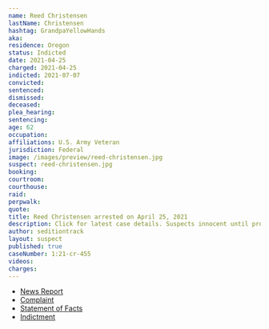 ```yaml
---
name: Reed Christensen
lastName: Christensen
hashtag: GrandpaYellowHands
aka:
residence: Oregon
status: Indicted
date: 2021-04-25
charged: 2021-04-25
indicted: 2021-07-07
convicted:
sentenced:
dismissed:
deceased:
plea_hearing:
sentencing:
age: 62
occupation:
affiliations: U.S. Army Veteran
jurisdiction: Federal
image: /images/preview/reed-christensen.jpg
suspect: reed-christensen.jpg
booking:
courtroom:
courthouse:
raid:
perpwalk:
quote:
title: Reed Christensen arrested on April 25, 2021
description: Click for latest case details. Suspects innocent until proven guilty.
author: seditiontrack
layout: suspect
published: true
caseNumber: 1:21-cr-455
videos:
charges:
---
```


- [News Report](https://www.oregonlive.com/crime/2021/04/feds-arrest-62-year-old-hillsboro-man-accused-of-assaulting-officer-outside-us-capitol-on-jan-6.html)
- [Complaint](https://www.justice.gov/usao-dc/press-release/file/1389616/download)
- [Statement of Facts](https://www.justice.gov/usao-dc/case-multi-defendant/file/1389826/download)
- [Indictment](https://www.justice.gov/usao-dc/case-multi-defendant/file/1416981/download)
